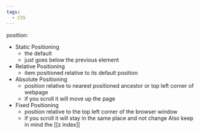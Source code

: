 ```yaml
---
tags:
  - CSS
---
```

position: 
- Static Positioning
	- the default
	- just goes below the previous element
- Relative Positioning
	- item positioned relative to its default position
- Absolute Positioning
	- position relative to nearest positioned ancestor or top left corner of webpage
	- if you scroll it will move up the page
- Fixed Positioning
	- position relative to the top left corner of the browser window
	- if you scroll it will stay in the same place and not change
Also keep in mind the [[z index]]